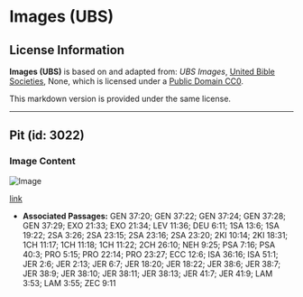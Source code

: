 # Images (UBS)

## License Information

**Images (UBS)** is based on and adapted from: _UBS Images_, [United Bible Societies](https://unitedbiblesocieties.org/), None, which is licensed under a [Public Domain CC0](https://creativecommons.org/public-domain/cc0/).

This markdown version is provided under the same license.



--------------------------------

## Pit (id: 3022)

### Image Content

![Image](https://cdn.aquifer.bible/aquifer-content/resources/Media/WEB-0721_pit.jpg)

[link](https://cdn.aquifer.bible/aquifer-content/resources/Media/WEB-0721_pit.jpg)

* **Associated Passages:** GEN 37:20; GEN 37:22; GEN 37:24; GEN 37:28; GEN 37:29; EXO 21:33; EXO 21:34; LEV 11:36; DEU 6:11; 1SA 13:6; 1SA 19:22; 2SA 3:26; 2SA 23:15; 2SA 23:16; 2SA 23:20; 2KI 10:14; 2KI 18:31; 1CH 11:17; 1CH 11:18; 1CH 11:22; 2CH 26:10; NEH 9:25; PSA 7:16; PSA 40:3; PRO 5:15; PRO 22:14; PRO 23:27; ECC 12:6; ISA 36:16; ISA 51:1; JER 2:6; JER 2:13; JER 6:7; JER 18:20; JER 18:22; JER 38:6; JER 38:7; JER 38:9; JER 38:10; JER 38:11; JER 38:13; JER 41:7; JER 41:9; LAM 3:53; LAM 3:55; ZEC 9:11


